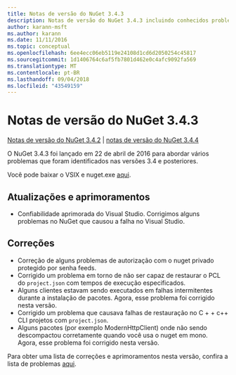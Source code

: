 ```yaml
---
title: Notas de versão do NuGet 3.4.3
description: Notas de versão do NuGet 3.4.3 incluindo conhecidos problemas, correções de bugs, recursos adicionados e DCRs.
author: karann-msft
ms.author: karann
ms.date: 11/11/2016
ms.topic: conceptual
ms.openlocfilehash: 6ee4ecc06eb5119e24108d1cd6d2050254c45817
ms.sourcegitcommit: 1d1406764c6af5fb7801d462e0c4afc9092fa569
ms.translationtype: MT
ms.contentlocale: pt-BR
ms.lasthandoff: 09/04/2018
ms.locfileid: "43549159"
---
```

# <a name="nuget-343-release-notes"></a>Notas de versão do NuGet 3.4.3

[Notas de versão do NuGet 3.4.2](../release-notes/nuget-3.4.2.md) | [notas de versão do NuGet 3.4.4](../release-notes/nuget-3.4.4.md)

O NuGet 3.4.3 foi lançado em 22 de abril de 2016 para abordar vários problemas que foram identificados nas versões 3.4 e posteriores.

Você pode baixar o VSIX e nuget.exe [aqui](https://dist.nuget.org/index.html).

## <a name="updates-and-improvements"></a>Atualizações e aprimoramentos

* Confiabilidade aprimorada do Visual Studio. Corrigimos alguns problemas no NuGet que causou a falha no Visual Studio.

## <a name="fixes"></a>Correções

* Correção de alguns problemas de autorização com o nuget privado protegido por senha feeds.
* Corrigido um problema em torno de não ser capaz de restaurar o PCL do `project.json` com tempos de execução especificados.
* Alguns clientes estavam sendo executados em falhas intermitentes durante a instalação de pacotes. Agora, esse problema foi corrigido nesta versão.
* Corrigido um problema que causava falhas de restauração no C + + c++ CLI projetos com `project.json`.
* Alguns pacotes (por exemplo ModernHttpClient) onde não sendo descompactou corretamente quando você usa o nuget em mono. Agora, esse problema foi corrigido nesta versão.

Para obter uma lista de correções e aprimoramentos nesta versão, confira a lista de problemas [aqui](https://github.com/NuGet/Home/issues?q=is%3Aissue+milestone%3A3.4.3+is%3Aclosed).